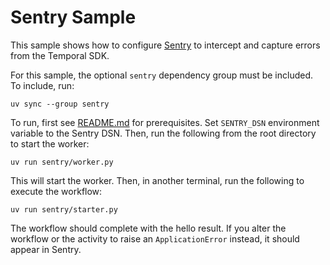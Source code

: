 # Sentry Sample

This sample shows how to configure [Sentry](https://sentry.io) to intercept and capture errors from the Temporal SDK.

For this sample, the optional `sentry` dependency group must be included. To include, run:

    uv sync --group sentry

To run, first see [README.md](../README.md) for prerequisites. Set `SENTRY_DSN` environment variable to the Sentry DSN.
Then, run the following from the root directory to start the worker:

    uv run sentry/worker.py

This will start the worker. Then, in another terminal, run the following to execute the workflow:

    uv run sentry/starter.py

The workflow should complete with the hello result. If you alter the workflow or the activity to raise an
`ApplicationError` instead, it should appear in Sentry.